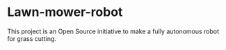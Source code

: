 # Lawn-mower-robot
This project is an Open Source initiative to make a fully autonomous robot for grass cutting.
